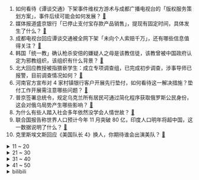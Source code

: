 1. 如何看待《谭谈交通》下架事件维权方游术与成都广播电视台的「版权服务策划方案」，事件后续可能会如何发展？ [:link:](https://www.zhihu.com/question/542722918)
2. 媒体报道盛京银行「已停止支付宝存款产品销售」，提现有固定时间，具体发生了什么？ [:link:](https://www.zhihu.com/question/542727996)
3. 成都电视台回应谭谈交通被全网下架「未向个人索赔千万」，还有哪些信息值得关注？ [:link:](https://www.zhihu.com/question/542763784)
4. 韩国「统一教」确认枪杀安倍的嫌疑人之母是该教信徒，该教曾被中国政府认定为邪教组织，该组织有什么背景？ [:link:](https://www.zhihu.com/question/542662675)
5. 北大回应教授被指猥亵学生：成立专项调查组，已完成初步调查，涉事导师已报警，目前调查情况如何？ [:link:](https://www.zhihu.com/question/542651102)
6. 河南官方宣布对 4 家村镇银行客户开展先行垫付，如何看待这一解决措施？垫付工作开展需注意哪些问题？ [:link:](https://www.zhihu.com/question/542766421)
7. 普京签署总统令，规定乌克兰所有居民可通过简化程序获取俄罗斯公民身份，这会对俄乌局势产生哪些影响？ [:link:](https://www.zhihu.com/question/542758889)
8. 为什么有些人踏入社会多年依然没学会人情世故？ [:link:](https://www.zhihu.com/question/541877426)
9. 联合国报告称世界人口预计今年 11 月突破 80 亿，印度人口明年将超中国，这一数据说明了什么？ [:link:](https://www.zhihu.com/question/542746601)
10. 克里斯埃文斯回应《美国队长 4》换人，你期待谁会出演美队？ [:link:](https://www.zhihu.com/question/542509014)
<details>
<summary>11 ~ 20</summary>

11. 为什么都在骂《咒》晦气而没有人骂《午夜凶铃》？ [:link:](https://www.zhihu.com/question/542443467)
12. 特斯拉中国 6 月销量达 7.8 万辆，环比上月翻倍增长，增长原因有哪些？ [:link:](https://www.zhihu.com/question/541876607)
13. “芭比Q”的原意是“烧烤”，究竟是如何衍生出“完了”这一义项的呢？ [:link:](https://www.zhihu.com/question/542394968)
14. 如何评价罗永浩谈钟薛高卖得贵，称品质「碾压式」好过哈根达斯？谁的品质好？与价格相符吗？ [:link:](https://www.zhihu.com/question/542628664)
15. 江西一地竖牌曝光「失足妇女」「违法房东」照片，警方回应称已撤除告示牌，如何评价这种公示方式？ [:link:](https://www.zhihu.com/question/542715610)
16. 如何看待徐翔妻子一句话让 2000 亿「锂王」天齐锂业闪崩跌停，公司回应一切正常？哪些信息值得关注？ [:link:](https://www.zhihu.com/question/542736518)
17. 7 月 11 日上海新增本土确诊病例 5 例、本土无症状感染者 54 例，目前疫情情况如何？ [:link:](https://www.zhihu.com/question/542810056)
18. 应急管理局回应「网传甘肃一地现火球状不明飞行物」，称「立即核实」，该飞行物可能是什么？ [:link:](https://www.zhihu.com/question/542705598)
19. 云南捐赠上海物资被倒卖案一审宣判，被告人被判处有期徒刑一年，此案件起到了哪些警示？ [:link:](https://www.zhihu.com/question/542715737)
20. 如何评价美剧《西部世界》第四季第三集（S04E03）？ [:link:](https://www.zhihu.com/question/542610881)
</details>
<details>
<summary>21 ~ 30</summary>

21. 为什么会觉得《红楼梦》里众人皆恶？ [:link:](https://www.zhihu.com/question/533706229)
22. 「北溪-1」天然气管道开始年度维护，已暂停输气，这会对欧洲国家带来哪些影响？ [:link:](https://www.zhihu.com/question/542626107)
23. 腾讯游戏发布「未成年人暑假只能周五六日打游戏」，如何看待这一举措？ [:link:](https://www.zhihu.com/question/542658406)
24. 如何评价歌曲《孤勇者》的作词水平？ [:link:](https://www.zhihu.com/question/500442261)
25. 初恋常常让人奋不顾身，为什么初恋中的冲动性会那么强？ [:link:](https://www.zhihu.com/question/541857864)
26. 为什么现在《英雄联盟》职业赛场上很少出现薇恩了？即使是林炜翔这种冠军皮肤拥有者也不用？ [:link:](https://www.zhihu.com/question/540719090)
27. 乌克兰总统泽连斯基解除该国多名驻外大使职务，解除原因是什么？这将会造成哪些影响？ [:link:](https://www.zhihu.com/question/542545583)
28. 如何看待美国警察用「非裔美国人」照片练习打靶？将产生哪些负面影响？ [:link:](https://www.zhihu.com/question/541988770)
29. 女生怎么样才能越来越漂亮? [:link:](https://www.zhihu.com/question/534849765)
30. 根据第三季的结局看，《黑袍纠察队》第四季的故事会是什么样的？ [:link:](https://www.zhihu.com/question/542189752)
</details>
<details>
<summary>31 ~ 40</summary>

31. 如何评价《极限挑战》第八季第三期？ [:link:](https://www.zhihu.com/question/542566052)
32. 快递茅台保价 1 万 8 损坏后只愿赔 5 千，德邦称并非客户保价多少就赔多少，如何从法律角度解读？ [:link:](https://www.zhihu.com/question/542603221)
33. 每个月只花 900 块充游戏都不行吗？ [:link:](https://www.zhihu.com/question/541653640)
34. 考研单词明明背过了但是放在真题阅读里很熟悉但还是不认识怎么办？ [:link:](https://www.zhihu.com/question/459240991)
35. 余承东称「汽车是华为唯一亏损业务，是烧钱的游戏」，华为为何亏钱也要做汽车这门生意？ [:link:](https://www.zhihu.com/question/542017794)
36. 男生的哪些举动是在暗示他暗恋你？ [:link:](https://www.zhihu.com/question/541622721)
37. 7 月 13 日将现今年最大超级月亮，满月地平高度 14 年来最低，高度受什么影响？怎样观测视角最佳？ [:link:](https://www.zhihu.com/question/542605199)
38. 假如说我们创造了一个自动运行的虚拟世界，里面的人是否能通过科技来到我们的世界? [:link:](https://www.zhihu.com/question/541452733)
39. 如何评价特斯拉人形机器人？ [:link:](https://www.zhihu.com/question/481172803)
40. 华南国家植物园在广州揭牌成立，是目前世界上最大的南亚热带植物园，你有哪些期待？ [:link:](https://www.zhihu.com/question/542623531)
</details>
<details>
<summary>41 ~ 50</summary>

41. 中国第一颗综合性太阳探测专用卫星 7 月 11 日起向公众征集昵称，你觉得该卫星叫什么最适合？ [:link:](https://www.zhihu.com/question/542623992)
42. 网传母女回家开门被蒙面雨衣男拖入屋内，广东肇庆警方回应称该事件并非发生在本地，遇到此类事件应如何应对？ [:link:](https://www.zhihu.com/question/542818567)
43. 「错换人生 28 年」案二审宣判，驳回上诉，维持原判，如何从法律角度解读这一判决？ [:link:](https://www.zhihu.com/question/542777827)
44. NASA 公布韦伯空间望远镜第一张全彩深空照片，照片传递了哪些信息？对探索宇宙有哪些意义？ [:link:](https://www.zhihu.com/question/542809229)
45. 7月11日河南新增本土「9+64」，分布在郑州等地，目前当地情况如何？ [:link:](https://www.zhihu.com/question/542812763)
46. 台湾海峡首艘大型巡航救助船正式列编，意味着什么？ [:link:](https://www.zhihu.com/question/542713932)
47. 如何看待岸田宣称要继承安倍遗志，选举结果推动修宪步伐？这对日本政坛有何影响？ [:link:](https://www.zhihu.com/question/542649312)
48. 继河南之后，安徽蚌埠发布公告，对 1 家村镇银行客户开展先行垫付，哪些信息值得关注？ [:link:](https://www.zhihu.com/question/542810888)
49. 预计 7 月 12 日江浙沪等 5 省市局地可达 40℃ 以上，高温天气将对相关地区带来哪些影响？ [:link:](https://www.zhihu.com/question/542809728)
50. 美国一架 F/A-18 超级大黄蜂喷气式飞机从航母上被吹入地中海，类似事件可以避免吗？ [:link:](https://www.zhihu.com/question/542678727)
</details><details>
<summary>bilibili</summary>

1. 《原神·提瓦特篇》幕间PV-「冬夜愚戏」 [:link:](//www.bilibili.com/video/BV1mB4y1e7Lh)
2. 谋 权 篡 位（番外篇①） [:link:](//www.bilibili.com/video/BV1aG411W7zm)
3. ⚡领 导 讲 话⚡ [:link:](//www.bilibili.com/video/BV1La41197wZ)
4. “策划眼里的闪现” [:link:](//www.bilibili.com/video/BV1KS4y1J7dW)
5. （国风cos贵妃）～偶遇(cos美国队长) [:link:](//www.bilibili.com/video/BV18r4y1u7zJ)
6. 老爸的自信，其实来源于老妈对他的爱。 [:link:](//www.bilibili.com/video/BV16N4y1M7ND)
7. 我的世界大佬级主播离世....我希望你们知道他... [:link:](//www.bilibili.com/video/BV14B4y1e7gg)
8. ⚡ 最 逆 天 的 作 品 ⚡ [:link:](//www.bilibili.com/video/BV1d34y1p7qS)
9. 【最伟大的作品】音画同步率高达99.99999% [:link:](//www.bilibili.com/video/BV1DZ4y1a7fD)
10. 360s 趁  晚上人少 [:link:](//www.bilibili.com/video/BV1RT411E7mF)
<details>
<summary>11 ~ 20</summary>

11. 可能随手一扔，就是“我们”的一生。 [:link:](//www.bilibili.com/video/BV1KS4y1H7Tp)
12. 雨林故事，建议握紧手机后食用！ [:link:](//www.bilibili.com/video/BV1D34y1n7Bw)
13. 守规矩的人最受欺负 [:link:](//www.bilibili.com/video/BV173411c754)
14. 【电工版】《危险派对》粒粒编舞翻跳，高压危险！！高压危险！！ [:link:](//www.bilibili.com/video/BV1ur4y1E7H8)
15. 这个游戏出现在21世纪还是太早了 [:link:](//www.bilibili.com/video/BV1cW4y1m7Du)
16. 课 堂 请 勿 对 对 子【全新季】！！！ [:link:](//www.bilibili.com/video/BV1sW4y1U7au)
17. 泰国巨型皮皮虾好吃干净又卫生 [:link:](//www.bilibili.com/video/BV1fa411D7U6)
18. 眼 睛 大 也 不 错 [:link:](//www.bilibili.com/video/BV1P3411c7hh)
19. 【才浅X范十三】剑客与铸剑师终极联动！燃烧的心灵！浪漫的青春！ [:link:](//www.bilibili.com/video/BV1HN4y1M7Lg)
20. 【俄罗斯街拍P11】眼神即是故事 | Semkavkvadrate [:link:](//www.bilibili.com/video/BV1HV4y1n74a)
</details>
<details>
<summary>21 ~ 30</summary>

21. 男友为了搞定未来岳父不惜掏空钱包 [:link:](//www.bilibili.com/video/BV1a3411c7G6)
22. 第二回：面果工匠显神通毫无保留，义父侯师开眼界赞不绝口 [:link:](//www.bilibili.com/video/BV1CW4y1U7hx)
23. 鸡 腿 天 花 板 [:link:](//www.bilibili.com/video/BV1ue4y1R7ux)
24. 【现场】安倍晋三中枪瞬间 [:link:](//www.bilibili.com/video/BV1GU4y1D7op)
25. 【最伟大的作品 | 官方MV 】周杰伦 化身时空旅人与艺术家们相遇 [:link:](//www.bilibili.com/video/BV1ua411p7iA)
26. 黑长直也勾人！aespa柳智敏Girls首舞台直拍 [:link:](//www.bilibili.com/video/BV1A34y1W72i)
27. 【Luca Kaneshiro Cover】フォニイ (phony) [:link:](//www.bilibili.com/video/BV1te4y1R7Av)
28. 【原神剧场】星光璀璨！最佳主角竟然是……？ [:link:](//www.bilibili.com/video/BV1qU4y1D7Ch)
29. 被中国订单吓懵的俄罗斯铁匠大叔 [:link:](//www.bilibili.com/video/BV1zG411W7Wz)
30. 碳水杀手：这鸡蛋饼有点离谱了... [:link:](//www.bilibili.com/video/BV1pt4y147w9)
</details>
<details>
<summary>31 ~ 40</summary>

31. 三个星期实现了《锦鲤玉扇》的开扇动画，第一次画会动的水。 [:link:](//www.bilibili.com/video/BV19Y4y1E7zE)
32. 重铸七月番荣光 我辈义不容辞！2022七月新番吐槽！ [:link:](//www.bilibili.com/video/BV1hB4y1p7Mw)
33. 坤 坤 大 战 三 浦 [:link:](//www.bilibili.com/video/BV1p94y197jR)
34. 怎拍怎不火系列之《不火也拍》～～～ [:link:](//www.bilibili.com/video/BV1x34y1n7jy)
35. 全是帅哥！久违的不心动挑战来了！ [:link:](//www.bilibili.com/video/BV1aW4y1U7Z8)
36. 鲁智深武松再上线！哥哥我想上梁山！《水浒传》P29 [:link:](//www.bilibili.com/video/BV1Na411Q79t)
37. 算你厉害 [:link:](//www.bilibili.com/video/BV1L34y1H7gq)
38. 热搜“荔枝屁股发黑是虫㞎㞎”这是真的吗? [:link:](//www.bilibili.com/video/BV1494y1X7JN)
39. （ 发朋友圈时的你 ） [:link:](//www.bilibili.com/video/BV17r4y1u758)
40. 【说唱】我去了一家酒馆，没想到… [:link:](//www.bilibili.com/video/BV1CB4y1e7AK)
</details>
<details>
<summary>41 ~ 50</summary>

41. 友情提示：本期视频仅是一个友情提示 [:link:](//www.bilibili.com/video/BV1Qr4y177SR)
42. 扬子鳄的一天 [:link:](//www.bilibili.com/video/BV13e4y1R7AV)
43. 我为什么从200w粉的电竞自媒体离职 [:link:](//www.bilibili.com/video/BV18t4y1b7qw)
44. 【三国杀X京剧】这一封书信来得巧！国潮京剧《新定军山》致敬经典 [:link:](//www.bilibili.com/video/BV1ka411D7wc)
45. 国外专业音乐人如何评价周杰伦《最伟大的作品》？ [:link:](//www.bilibili.com/video/BV1oV4y1J7k3)
46. 你们愚人众长那么好看干什么，我真的没钱啦 [:link:](//www.bilibili.com/video/BV1cN4y1u7Vs)
47. 我的世界很可怕！！【MC暮色森林#6】 [:link:](//www.bilibili.com/video/BV1AV4y1n77z)
48. 穿假的肌肉去健身房会发生什么事？ [:link:](//www.bilibili.com/video/BV1Xr4y1775t)
49. 柯基的“断尾“，应该禁止了！ [:link:](//www.bilibili.com/video/BV1F34y1W7VM)
50. 隔离在家，发点穿搭 [:link:](//www.bilibili.com/video/BV1Pa411Q7ii)
</details>
<details>
<summary>51 ~ 60</summary>

51. 大吴蒸不戳！三国杀特效真人版！ [:link:](//www.bilibili.com/video/BV1qB4y1H7kZ)
52. 挑战周杰伦的绝活？传说中的三键成曲！！！ [:link:](//www.bilibili.com/video/BV1VY4y1J7oX)
53. 【全程高能】《最伟大的郎朗上头》？！太离谱了！ [:link:](//www.bilibili.com/video/BV1CT411g7YH)
54. 【时代少年团】《时代夏令营》未播花絮01 [:link:](//www.bilibili.com/video/BV1TW4y1m7Si)
55. 《明日方舟》EP - A Long Vacation [:link:](//www.bilibili.com/video/BV18f4y1d7af)
56. 《 跟 风 椰 子 油 》 [:link:](//www.bilibili.com/video/BV1TG411s7Cg)
57. 【原神大电影】旅行者，我们还能再见嘛？ [:link:](//www.bilibili.com/video/BV1uB4y1p7Yn)
58. 雪 王 摇 摇 乐 [:link:](//www.bilibili.com/video/BV1mv4y1T7cD)
59. 必胜客自助餐，9分钟加长版，看进度条就知道事情不简单！ [:link:](//www.bilibili.com/video/BV1qB4y1H7xo)
60. 糖 逗 人 [:link:](//www.bilibili.com/video/BV1G34y1H7QZ)
</details>
<details>
<summary>61 ~ 70</summary>

61. 复盘洛天依诞生10年：中国第一虚拟歌手的过去与未来 [:link:](//www.bilibili.com/video/BV1uU4y1D7PT)
62. 这次不用绑架小猫，直接楼下捡了一个品种猫 [:link:](//www.bilibili.com/video/BV11V4y1n7xY)
63. 销冠是如何炼成的？可能是因为经历了无数次的力挽狂澜！ [:link:](//www.bilibili.com/video/BV1Df4y1Z7uX)
64. 当你有一些手欠的艺术家朋友 [:link:](//www.bilibili.com/video/BV1ET411g7xU)
65. 敌人：别拔我弹匣了呜呜呜！！！ [:link:](//www.bilibili.com/video/BV1oV4y1J73Y)
66. 【亮记生物鉴定】网络热传生物鉴定41 [:link:](//www.bilibili.com/video/BV1SS4y1E7eG)
67. 这才是《最伟大的作品》新版MV！！！【周星驰/周杰伦】 [:link:](//www.bilibili.com/video/BV1jt4y147PY)
68. 当搞笑女第一次尝试可爱宅舞..... [:link:](//www.bilibili.com/video/BV16Z4y1Y7qp)
69. 当夫人在等待伊森来电时 [:link:](//www.bilibili.com/video/BV17G411s7G1)
70. 我承认我很急！我急着去至冬开会！！ [:link:](//www.bilibili.com/video/BV1qf4y1d7NK)
</details>
<details>
<summary>71 ~ 80</summary>

71. 每多一个人知道这个炸鸡粉，世上就少一家炸鸡店！ [:link:](//www.bilibili.com/video/BV1oB4y1e7xr)
72. 对美国女友说一整天的"栓Q"，她会...... [:link:](//www.bilibili.com/video/BV1sa411p7Eh)
73. 这绝对是我这辈子干过最天才的事情！ [:link:](//www.bilibili.com/video/BV1XG411W74W)
74. 这些特能伪装的都是毒品！快转发给你关心的人！（上集） [:link:](//www.bilibili.com/video/BV15a41197g5)
75. 《  菇  勇  者  》 [:link:](//www.bilibili.com/video/BV1AY4y177m1)
76. 来跟我一起挑战《最伟大的作品》 [:link:](//www.bilibili.com/video/BV1Kt4y1b7kc)
77. 后羿和孙策的机甲组合，这就是银河战舰！ [:link:](//www.bilibili.com/video/BV1nZ4y1Y7e7)
78. 【吸奇侠】百年黑手党变迁史，保护者竟然变成了麻匪呀？ [:link:](//www.bilibili.com/video/BV1CB4y1h7YS)
79. 《第1829-1830个星星小人》爷爷的猫和狗 [:link:](//www.bilibili.com/video/BV1FB4y1v7vj)
80. 最 伟 大 的 鸡 [:link:](//www.bilibili.com/video/BV1XN4y1M7o5)
</details>
<details>
<summary>81 ~ 90</summary>

81. 没人能笑着从这个故事里走出来！！ [:link:](//www.bilibili.com/video/BV1Wa411n7Bh)
82. 反向面试，我狠起来连人事的脑也洗 [:link:](//www.bilibili.com/video/BV1AU4y1D7Nr)
83. 宿舍当妈记之《最后的椰子冻》 [:link:](//www.bilibili.com/video/BV1qW4y1U7xJ)
84. 当你的好朋友听到你发语音时 [:link:](//www.bilibili.com/video/BV1ZS4y1n7T5)
85. 它看起来，好像一条猫啊 [:link:](//www.bilibili.com/video/BV1D34y1n7ue)
86. 刘一肘 春水锅贴    厨子探店¥143 [:link:](//www.bilibili.com/video/BV1iN4y1M7nf)
87. ⚡️离谱！华语乐坛《最伟大的作品》！⚡️ [:link:](//www.bilibili.com/video/BV1hT411g7po)
88. 【半佛】不要把房子的价值当成自己的。 [:link:](//www.bilibili.com/video/BV1RY4y1E7MJ)
89. 江苏惊现“半边天”，这天空是没加载出来吗，网友：卡bug了 [:link:](//www.bilibili.com/video/BV1DB4y1H7Ku)
90. 嘎子，再偷下去就真的不礼貌了！！！ [:link:](//www.bilibili.com/video/BV1UB4y1H7nN)
</details>
<details>
<summary>91 ~ 100</summary>

91. 扬子鳄：555，今天的田螺好硬…… [:link:](//www.bilibili.com/video/BV15S4y1J7iF)
92. 不可思议的“风水石球”，重达29吨，为什么能在水上漂浮着旋转？ [:link:](//www.bilibili.com/video/BV1AV4y1n7DL)
93. 我会证明我有多爱她 [:link:](//www.bilibili.com/video/BV1FS4y1H7CU)
94. 吉尼斯纪录！全世界最古老的餐厅！300年前的菜什么味道？ [:link:](//www.bilibili.com/video/BV1y94y1X7iq)
95. 《这 数 学！不 写 也 罢！！！！》 [:link:](//www.bilibili.com/video/BV1iW4y1U7eh)
96. 【翻唱】Shadow of the Sun - Max Elto [:link:](//www.bilibili.com/video/BV1ZG411W7qg)
97. [试听]hanser首张个人专辑《一抹憨色》 [:link:](//www.bilibili.com/video/BV1Ct4y1b7oi)
98. 最伟大的作品，但是在天津 [:link:](//www.bilibili.com/video/BV1rW4y1U7xX)
99. 手绘226张！哇酷哇酷 [:link:](//www.bilibili.com/video/BV18a411n7AY)
100. 热血紫罗兰！宁艺卓新曲《Girls》舞台4K直拍 [:link:](//www.bilibili.com/video/BV1pe4y1R7YS)
</details></details>